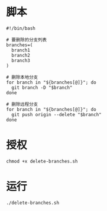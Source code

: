 # 脚本
```shell
#!/bin/bash

# 要删除的分支列表
branches=(
  branch1
  branch2
  branch3
)

# 删除本地分支
for branch in "${branches[@]}"; do
  git branch -D "$branch"
done

# 删除远程分支
for branch in "${branches[@]}"; do
  git push origin --delete "$branch"
done
```

# 授权
```shell
chmod +x delete-branches.sh
```

# 运行
```shell
./delete-branches.sh
```